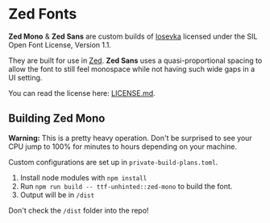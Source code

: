# Zed Fonts
**Zed Mono** & **Zed Sans** are custom builds of [Iosevka](https://github.com/be5invis/Iosevka) licensed under the SIL Open Font License, Version 1.1.

They are built for use in [Zed](https://zed.dev/). **Zed Sans** uses a quasi-proportional spacing to allow the font to still feel monospace while not having such wide gaps in a UI setting.

You can read the license here: [LICENSE.md](https://github.com/zed-industries/zed-fonts/blob/main/LICENSE.md).

## Building Zed Mono

**Warning:** This is a pretty heavy operation. Don't be surprised to see your CPU jump to 100% for minutes to hours depending on your machine.

Custom configurations are set up in `private-build-plans.toml`.

1. Install node modules with `npm install`
2. Run `npm run build -- ttf-unhinted::zed-mono` to build the font.
3. Output will be in `/dist`

Don't check the `/dist` folder into the repo!
